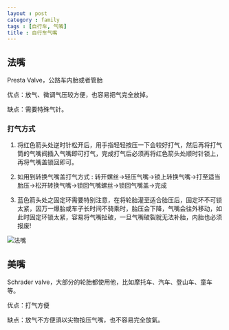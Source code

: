 ```yaml
---
layout : post
category : family
tags : [自行车, 气嘴]
title : 自行车气嘴
---
```


## 法嘴

Presta Valve，公路车内胎或者管胎

优点：放气、微调气压较方便，也容易把气完全放掉。

缺点：需要特殊气针。

### 打气方式

1. 将红色箭头处逆时针松开后，用手指轻轻按压一下会较好打气，然后再将打气筒的气嘴阀插入气嘴即可打气，完成打气后必须再将红色箭头处顺时针锁上，再将气嘴盖锁回即可。

2. 如用到转换气嘴盖打气方式 : 转开螺丝→轻压气嘴→锁上转换气嘴→打至适当胎压→松开转换气嘴→锁回气嘴螺丝→锁回气嘴盖→完成

3. 蓝色箭头处之固定环需要特别注意，在将轮胎灌至适合胎压后，固定环不可锁太紧，因万一爆胎或车子长时间不骑乘时，胎压会下降，气嘴会往外移动，如此时固定环锁太紧，容易将气嘴扯破，一旦气嘴破裂就无法补胎，内胎也必须报废!

![法嘴](http://77g45f.com1.z0.glb.clouddn.com/法嘴.webp)


## 美嘴

Schrader valve，大部分的轮胎都使用他，比如摩托车、汽车、登山车、童车等。

优点：打气方便

缺点：放气不方便須以尖物按压气嘴，也不容易完全放氣。

